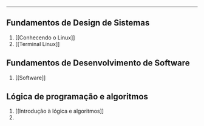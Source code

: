 ___

## Fundamentos de Design de Sistemas
1. [[Conhecendo o Linux]]
2. [[Terminal Linux]]


## Fundamentos de Desenvolvimento de Software
1. [[Software]] 

## Lógica de programação e algoritmos
1. [[Introdução à lógica e algoritmos]]
2. 